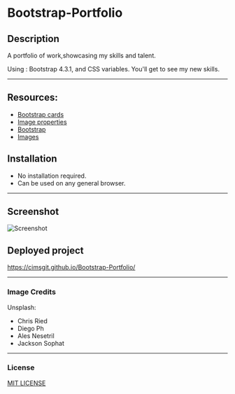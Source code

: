# Bootstrap-Portfolio

## Description 

A portfolio of work,showcasing my skills and talent.

Using : Bootstrap 4.3.1, and CSS variables. You'll get to see my new skills. 
<hr>


## Resources:

* [Bootstrap cards](https://getbootstrap.com/docs/4.3/components/card/)
* [Image properties](https://www.w3schools.com/cssref/pr_background-image.php)
* [Bootstrap](https://getbootstrap.com/docs/4.0/getting-started/introduction/)
* [Images](https://unsplash.com/)


## Installation
+ No installation required.
+ Can be used on any general browser. 
<hr>

## Screenshot 

![Screenshot](./Assets/images/127.0.0.1_5500_index.html.png) 

## Deployed project

 https://cimsgit.github.io/Bootstrap-Portfolio/ <hr>

### Image Credits
Unsplash:
* Chris Ried
* Diego Ph
* Ales Nesetril
* Jackson Sophat

<hr>

### License

[MIT LICENSE](./LICENSE)
